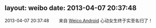layout: weibo
date: 2013-04-07 20:37:48
---
2013-04-07 20:37:48  &nbsp;&nbsp;&nbsp;&nbsp;&nbsp;&nbsp; 来自 <a href="http://app.weibo.com/t/feed/l4RWD" rel="nofollow">Weico.Android</a>
心动女生终于实至名归了！ ​​​
